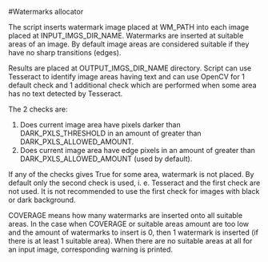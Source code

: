 #Watermarks allocator

The script inserts watermark image placed at WM_PATH into each image
placed at INPUT_IMGS_DIR_NAME. Watermarks are inserted at suitable areas
of an image. By default image areas are considered suitable if they have no
sharp transitions (edges).

Results are placed at OUTPUT_IMGS_DIR_NAME directory. Script can use Tesseract
to identify image areas having text and can use OpenCV for 1 default check and
1 additional check which are performed when some area has no text detected by
Tesseract.

The 2 checks are:
1. Does current image area have pixels darker than DARK_PXLS_THRESHOLD
in an amount of greater than DARK_PXLS_ALLOWED_AMOUNT.
2. Does current image area have edge pixels in an amount of greater than
DARK_PXLS_ALLOWED_AMOUNT (used by default).

If any of the checks gives True for some area, watermark is not placed. By
default only the second check is used, i. e. Tesseract and the first check
are not used. It is not recommended to use the first check for images with
black or dark background.

COVERAGE means how many watermarks are inserted onto all suitable areas. In
the case when COVERAGE or suitable areas amount are too low and the amount
of watermarks to insert is 0, then 1 watermark is inserted (if there is at least
1 suitable area). When there are no suitable areas at all for an input image,
corresponding warning is printed.